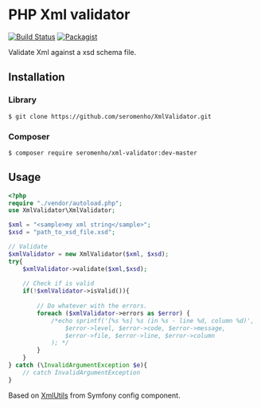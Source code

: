 # PHP Xml validator

[![Build Status](https://travis-ci.org/seromenho/XmlValidator.svg)](https://travis-ci.org/seromenho/XmlValidator)
[![Packagist](https://img.shields.io/packagist/dt/seromenho/xml-validator.svg)](https://packagist.org/packages/seromenho/xml-validator)

Validate Xml against a xsd schema file.

## Installation

### Library

    $ git clone https://github.com/seromenho/XmlValidator.git

### Composer

    $ composer require seromenho/xml-validator:dev-master

## Usage

```php
<?php
require "./vendor/autoload.php";
use XmlValidator\XmlValidator;

$xml = "<sample>my xml string</sample>";
$xsd = "path_to_xsd_file.xsd";

// Validate
$xmlValidator = new XmlValidator($xml, $xsd);
try{
    $xmlValidator->validate($xml,$xsd);
    
    // Check if is valid
    if(!$xmlValidator->isValid()){
        
        // Do whatever with the errors.
        foreach ($xmlValidator->errors as $error) {
            /*echo sprintf('[%s %s] %s (in %s - line %d, column %d)',
                $error->level, $error->code, $error->message, 
                $error->file, $error->line, $error->column
            ); */
        }
    }
} catch (\InvalidArgumentException $e){
    // catch InvalidArgumentException
}

```

Based on [XmlUtils](https://github.com/symfony/symfony/blob/master/src/Symfony/Component/Config/Util/XmlUtils.php) from Symfony config component.